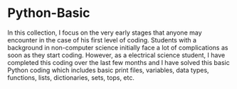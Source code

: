 # Python-Basic
In this collection, I focus on the very early stages that anyone may encounter in the case of his first level of coding. Students with a background in non-computer science initially face a lot of complications as soon as they start coding. However, as a electrical science student, I have completed this coding over the last few months and I have solved this basic Python coding which includes basic print files, variables, data types, functions, lists, dictionaries, sets, tops, etc.
